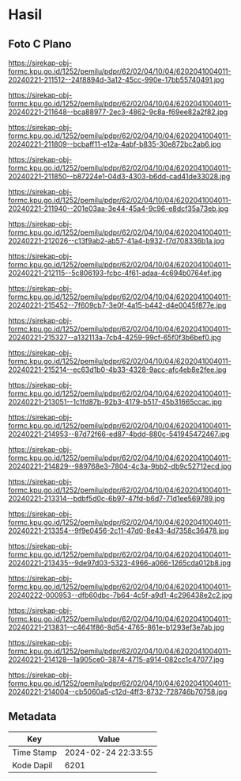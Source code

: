 # Hasil

## Foto C Plano

https://sirekap-obj-formc.kpu.go.id/1252/pemilu/pdpr/62/02/04/10/04/6202041004011-20240221-211512--24f8894d-3a12-45cc-990e-17bb55740491.jpg

https://sirekap-obj-formc.kpu.go.id/1252/pemilu/pdpr/62/02/04/10/04/6202041004011-20240221-211648--bca88977-2ec3-4862-9c8a-f69ee82a2f82.jpg

https://sirekap-obj-formc.kpu.go.id/1252/pemilu/pdpr/62/02/04/10/04/6202041004011-20240221-211809--bcbaff11-e12a-4abf-b835-30e872bc2ab6.jpg

https://sirekap-obj-formc.kpu.go.id/1252/pemilu/pdpr/62/02/04/10/04/6202041004011-20240221-211850--b87224e1-04d3-4303-b6dd-cad41de33028.jpg

https://sirekap-obj-formc.kpu.go.id/1252/pemilu/pdpr/62/02/04/10/04/6202041004011-20240221-211940--201e03aa-3e44-45a4-9c96-e8dcf35a73eb.jpg

https://sirekap-obj-formc.kpu.go.id/1252/pemilu/pdpr/62/02/04/10/04/6202041004011-20240221-212026--c13f9ab2-ab57-41a4-b932-f7d708336b1a.jpg

https://sirekap-obj-formc.kpu.go.id/1252/pemilu/pdpr/62/02/04/10/04/6202041004011-20240221-212115--5c806193-fcbc-4f61-adaa-4c694b0764ef.jpg

https://sirekap-obj-formc.kpu.go.id/1252/pemilu/pdpr/62/02/04/10/04/6202041004011-20240221-215452--7f609cb7-3e0f-4a15-b442-d4e0045f877e.jpg

https://sirekap-obj-formc.kpu.go.id/1252/pemilu/pdpr/62/02/04/10/04/6202041004011-20240221-215327--a132113a-7cb4-4259-99cf-65f0f3b6bef0.jpg

https://sirekap-obj-formc.kpu.go.id/1252/pemilu/pdpr/62/02/04/10/04/6202041004011-20240221-215214--ec63d1b0-4b33-4328-9acc-afc4eb8e2fee.jpg

https://sirekap-obj-formc.kpu.go.id/1252/pemilu/pdpr/62/02/04/10/04/6202041004011-20240221-213051--1c1fd87b-92b3-4179-b517-45b31665ccac.jpg

https://sirekap-obj-formc.kpu.go.id/1252/pemilu/pdpr/62/02/04/10/04/6202041004011-20240221-214953--87d72f66-ed87-4bdd-880c-541945472467.jpg

https://sirekap-obj-formc.kpu.go.id/1252/pemilu/pdpr/62/02/04/10/04/6202041004011-20240221-214829--989768e3-7804-4c3a-9bb2-db9c52712ecd.jpg

https://sirekap-obj-formc.kpu.go.id/1252/pemilu/pdpr/62/02/04/10/04/6202041004011-20240221-213314--bdbf5d0c-6b97-47fd-b6d7-71d1ee569789.jpg

https://sirekap-obj-formc.kpu.go.id/1252/pemilu/pdpr/62/02/04/10/04/6202041004011-20240221-213354--9f9e0456-2c11-47d0-8e43-4d7358c36478.jpg

https://sirekap-obj-formc.kpu.go.id/1252/pemilu/pdpr/62/02/04/10/04/6202041004011-20240221-213435--9de97d03-5323-4966-a066-1265cda012b8.jpg

https://sirekap-obj-formc.kpu.go.id/1252/pemilu/pdpr/62/02/04/10/04/6202041004011-20240222-000953--dfb60dbc-7b64-4c5f-a9d1-4c296438e2c2.jpg

https://sirekap-obj-formc.kpu.go.id/1252/pemilu/pdpr/62/02/04/10/04/6202041004011-20240221-213831--c4641f86-8d54-4765-861e-b1293ef3e7ab.jpg

https://sirekap-obj-formc.kpu.go.id/1252/pemilu/pdpr/62/02/04/10/04/6202041004011-20240221-214128--1a905ce0-3874-4715-a914-082cc1c47077.jpg

https://sirekap-obj-formc.kpu.go.id/1252/pemilu/pdpr/62/02/04/10/04/6202041004011-20240221-214004--cb5060a5-c12d-4ff3-8732-728746b70758.jpg


## Metadata

| Key        | Value               |
| ---------- | ------------------- |
| Time Stamp | 2024-02-24 22:33:55 |
| Kode Dapil | 6201                |



